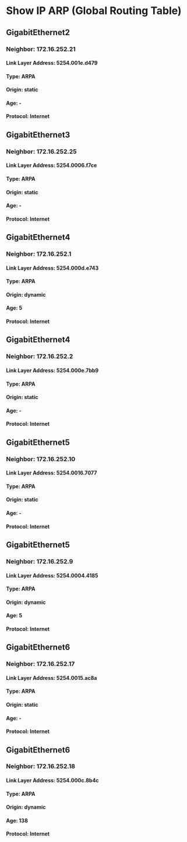 

# Show IP ARP (Global Routing Table)
## GigabitEthernet2
### Neighbor: 172.16.252.21
#### Link Layer Address: 5254.001e.d479
#### Type: ARPA
#### Origin: static
#### Age: -
#### Protocol: Internet
## GigabitEthernet3
### Neighbor: 172.16.252.25
#### Link Layer Address: 5254.0006.f7ce
#### Type: ARPA
#### Origin: static
#### Age: -
#### Protocol: Internet
## GigabitEthernet4
### Neighbor: 172.16.252.1
#### Link Layer Address: 5254.000d.e743
#### Type: ARPA
#### Origin: dynamic
#### Age: 5
#### Protocol: Internet
## GigabitEthernet4
### Neighbor: 172.16.252.2
#### Link Layer Address: 5254.000e.7bb9
#### Type: ARPA
#### Origin: static
#### Age: -
#### Protocol: Internet
## GigabitEthernet5
### Neighbor: 172.16.252.10
#### Link Layer Address: 5254.0016.7077
#### Type: ARPA
#### Origin: static
#### Age: -
#### Protocol: Internet
## GigabitEthernet5
### Neighbor: 172.16.252.9
#### Link Layer Address: 5254.0004.4185
#### Type: ARPA
#### Origin: dynamic
#### Age: 5
#### Protocol: Internet
## GigabitEthernet6
### Neighbor: 172.16.252.17
#### Link Layer Address: 5254.0015.ac8a
#### Type: ARPA
#### Origin: static
#### Age: -
#### Protocol: Internet
## GigabitEthernet6
### Neighbor: 172.16.252.18
#### Link Layer Address: 5254.000c.8b4c
#### Type: ARPA
#### Origin: dynamic
#### Age: 138
#### Protocol: Internet